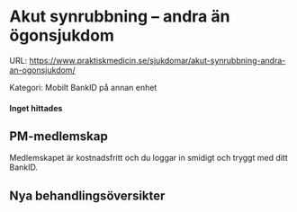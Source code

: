 # Akut synrubbning – andra än ögonsjukdom

URL: https://www.praktiskmedicin.se/sjukdomar/akut-synrubbning-andra-an-ogonsjukdom/



Kategori: Mobilt BankID på annan enhet

#### Inget hittades

## PM-medlemskap

Medlemskapet är kostnadsfritt och du loggar in smidigt och tryggt med ditt BankID.

## Nya behandlingsöversikter

